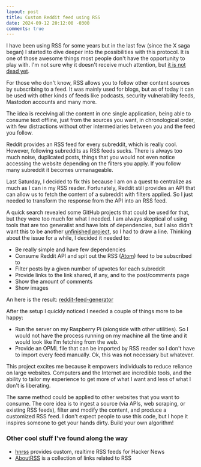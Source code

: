 ```yaml
---
layout: post
title: Custom Reddit feed using RSS
date: 2024-09-12 20:12:00 -0300
comments: true
---
```


I have been using RSS for some years but in the last few (since the X saga
began) I started to dive deeper into the possibilities with this protocol. It
is one of those awesome things most people don't have the opportunity to play
with. I'm not sure why it doesn't receive much attention, but [it is not dead
yet](https://isrssdead.com/).

For those who don't know, RSS allows you to follow other content sources by
subscribing to a feed. It was mainly used for blogs, but as of today it can
be used with other kinds of feeds like podcasts, security vulnerability
feeds, Mastodon accounts and many more.

The idea is receiving all the content in one single application, being able
to consume text offline, just from the sources you want, in chronological
order, with few distractions without other intermediaries between you and the
feed you follow.

Reddit provides an RSS feed for every subreddit, which is really cool.
However, following subreddits as RSS feeds sucks. There is always too much
noise, duplicated posts, things that you would not even notice accessing the
website depending on the filters you apply. If you follow many subreddit it
becomes unmanageable.

Last Saturday, I decided to fix this because I am on a quest to centralize as
much as I can in my RSS reader. Fortunately, Reddit still provides an API
that can allow us to fetch the content of a subreddit with filters applied.
So I just needed to transform the response from the API into an RSS feed.

A quick search revealed some GitHub projects that could be used for that, but
they were too much for what I needed. I am always skeptical of using tools
that are too generalist and have lots of dependencies, but I also didn't want
this to be another [unfinished
project](https://www.bytedrum.com/posts/art-of-finishing/), so I had to draw
a line. Thinking about the issue for a while, I decided it needed to:

- Be really simple and have few dependencies
- Consume Reddit API and spit out the RSS
  ([Atom](https://datatracker.ietf.org/doc/html/rfc4287)) feed to be subscribed to
- Filter posts by a given number of upvotes for each subreddit
- Provide links to the link shared, if any, and to the post/comments page
- Show the amount of comments
- Show images

An here is the result: [reddit-feed-generator](https://github.com/patrickrbc/reddit-feed-generator)

After the setup I quickly noticed I needed a couple of things more to be
happy:

- Run the server on my Raspberry Pi (alongside with other utilities). So I
  would not have the process running on my machine all the time and it would
  look like I'm fetching from the web.
- Provide an OPML file that can be imported by RSS reader so I don't have to
  import every feed manually. Ok, this was not necessary but whatever.

This project excites me because it empowers individuals to reduce reliance on
large websites. Computers and the Internet are incredible tools, and the
ability to tailor my experience to get more of what I want and less of what I
don't is liberating.

The same method could be applied to other websites that you want to consume. The
core idea is to ingest a source (via APIs, web scraping, or existing RSS feeds),
filter and modify the content, and produce a customized RSS feed. I don't expect
people to use this code, but I hope it inspires someone to get your hands dirty.
Build your own algorithm!

### Other cool stuff I've found along the way

- [hnrss](https://github.com/hnrss/hnrss) provides custom, realtime RSS feeds for Hacker News
- [AboutRSS](https://github.com/AboutRSS/ALL-about-RSS) is a collection of links
related to RSS
